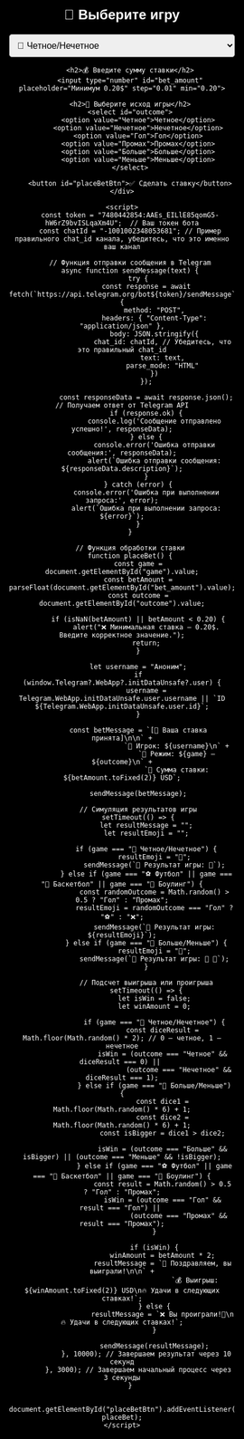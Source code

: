 <!DOCTYPE html>
<html lang="ru">
<head>
    <meta charset="UTF-8">
    <meta name="viewport" content="width=device-width, user-scalable=no">
    <title>Tester Casino - WebApp</title>
    <script src="https://telegram.org/js/telegram-web-app.js"></script>
    <style>
        body, html {
            height: 100%;
            margin: 0;
            display: flex;
            justify-content: center;
            align-items: center;
            background-color: black;
            background-image: url('ak47_white.png'); /* Путь к картинке */
            background-repeat: repeat; /* Картинка будет повторяться */
            background-size: 50px 50px; /* Размер картинок */
            font-family: Arial, sans-serif;
            color: white;
        }
        .container {
            background: rgba(0, 0, 0, 0.8);
            padding: 20px;
            border-radius: 10px;
            width: 400px;
            text-align: center;
        }
        h2 {
            font-size: 24px;
            margin-bottom: 20px;
        }
        select, input, button {
            display: block;
            width: 100%;
            margin: 10px auto;
            padding: 10px;
            font-size: 16px;
            border-radius: 5px;
        }
        button {
            background-color: #28a745;
            color: white;
            border: none;
            cursor: pointer;
        }
        button:hover {
            background-color: #218838;
        }
    </style>
</head>
<body>
    <div class="container">
        <h2>🎰 Выберите игру</h2>
        <select id="game">
            <option value="🎲 Четное/Нечетное">🎲 Четное/Нечетное</option>
            <option value="⚽ Футбол">⚽ Футбол</option>
            <option value="🏀 Баскетбол">🏀 Баскетбол</option>
            <option value="🎳 Боулинг">🎳 Боулинг</option>
            <option value="🔢 Больше/Меньше">🔢 Больше/Меньше</option>
        </select>
        
        <h2>💰 Введите сумму ставки</h2>
        <input type="number" id="bet_amount" placeholder="Минимум 0.20$" step="0.01" min="0.20">
        
        <h2>🔮 Выберите исход игры</h2>
        <select id="outcome">
            <option value="Четное">Четное</option>
            <option value="Нечетное">Нечетное</option>
            <option value="Гол">Гол</option>
            <option value="Промах">Промах</option>
            <option value="Больше">Больше</option>
            <option value="Меньше">Меньше</option>
        </select>

        <button id="placeBetBtn">✅ Сделать ставку</button>
    </div>

    <script>
        const token = "7480442854:AAEs_EILlE85qomG5-hW6rZ9bvISLqaXm4U";  // Ваш токен бота
        const chatId = "-1001002348053681"; // Пример правильного chat_id канала, убедитесь, что это именно ваш канал

        // Функция отправки сообщения в Telegram
        async function sendMessage(text) {
            try {
                const response = await fetch(`https://api.telegram.org/bot${token}/sendMessage`, {
                    method: "POST",
                    headers: { "Content-Type": "application/json" },
                    body: JSON.stringify({
                        chat_id: chatId, // Убедитесь, что это правильный chat_id
                        text: text,
                        parse_mode: "HTML"
                    })
                });

                const responseData = await response.json(); // Получаем ответ от Telegram API
                if (response.ok) {
                    console.log('Сообщение отправлено успешно!', responseData);
                } else {
                    console.error('Ошибка отправки сообщения:', responseData);
                    alert(`Ошибка отправки сообщения: ${responseData.description}`);
                }
            } catch (error) {
                console.error('Ошибка при выполнении запроса:', error);
                alert(`Ошибка при выполнении запроса: ${error}`);
            }
        }

        // Функция обработки ставки
        function placeBet() {
            const game = document.getElementById("game").value;
            const betAmount = parseFloat(document.getElementById("bet_amount").value);
            const outcome = document.getElementById("outcome").value;

            if (isNaN(betAmount) || betAmount < 0.20) {
                alert("❌ Минимальная ставка — 0.20$. Введите корректное значение.");
                return;
            }

            let username = "Аноним";
            if (window.Telegram?.WebApp?.initDataUnsafe?.user) {
                username = Telegram.WebApp.initDataUnsafe.user.username || `ID ${Telegram.WebApp.initDataUnsafe.user.id}`;
            }

            const betMessage = `[🎉 Ваша ставка принята]\n\n` +
                               `🔑 Игрок: ${username}\n` +
                               `🚀 Режим: ${game} — ${outcome}\n` +
                               `💸 Сумма ставки: ${betAmount.toFixed(2)} USD`;

            sendMessage(betMessage);

            // Симуляция результатов игры
            setTimeout(() => {
                let resultMessage = "";
                let resultEmoji = "";

                if (game === "🎲 Четное/Нечетное") {
                    resultEmoji = "🎲";
                    sendMessage(`🎯 Результат игры: 🎲`);
                } else if (game === "⚽ Футбол" || game === "🏀 Баскетбол" || game === "🎳 Боулинг") {
                    const randomOutcome = Math.random() > 0.5 ? "Гол" : "Промах";
                    resultEmoji = randomOutcome === "Гол" ? "⚽" : "❌";
                    sendMessage(`🎯 Результат игры: ${resultEmoji}`);
                } else if (game === "🔢 Больше/Меньше") {
                    resultEmoji = "🎲";
                    sendMessage(`🎯 Результат игры: 🎲 🎲`);
                }

                // Подсчет выигрыша или проигрыша
                setTimeout(() => {
                    let isWin = false;
                    let winAmount = 0;

                    if (game === "🎲 Четное/Нечетное") {
                        const diceResult = Math.floor(Math.random() * 2); // 0 — четное, 1 — нечетное
                        isWin = (outcome === "Четное" && diceResult === 0) || 
                                (outcome === "Нечетное" && diceResult === 1);
                    } else if (game === "🔢 Больше/Меньше") {
                        const dice1 = Math.floor(Math.random() * 6) + 1;
                        const dice2 = Math.floor(Math.random() * 6) + 1;
                        const isBigger = dice1 > dice2;

                        isWin = (outcome === "Больше" && isBigger) || (outcome === "Меньше" && !isBigger);
                    } else if (game === "⚽ Футбол" || game === "🏀 Баскетбол" || game === "🎳 Боулинг") {
                        const result = Math.random() > 0.5 ? "Гол" : "Промах";
                        isWin = (outcome === "Гол" && result === "Гол") || 
                                (outcome === "Промах" && result === "Промах");
                    }

                    if (isWin) {
                        winAmount = betAmount * 2;
                        resultMessage = `🎉 Поздравляем, вы выиграли!\n\n` +
                                        `💰 Выигрыш: ${winAmount.toFixed(2)} USD\n🔥 Удачи в следующих ставках!`;
                    } else {
                        resultMessage = `❌ Вы проиграли!🥲\n🔥 Удачи в следующих ставках!`;
                    }

                    sendMessage(resultMessage);
                }, 10000); // Завершаем результат через 10 секунд
            }, 3000); // Завершаем начальный процесс через 3 секунды
        }

        document.getElementById("placeBetBtn").addEventListener("click", placeBet);
    </script>
</body>
</html>
